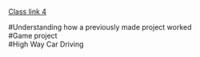 [Class link 4](https://drive.google.com/file/d/1XwVceCAWGkqFH7F67qbi3-nQgW70bQI-/view?usp=drive_link)

#Understanding how a previously made project worked <br>
#Game project <br>
#High Way Car Driving
